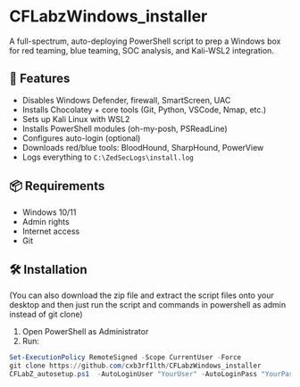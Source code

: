 # CFLabzWindows_installer
A full-spectrum, auto-deploying PowerShell script to prep a Windows box for red teaming, blue teaming, SOC analysis, and Kali-WSL2 integration.

## 🚀 Features
- Disables Windows Defender, firewall, SmartScreen, UAC
- Installs Chocolatey + core tools (Git, Python, VSCode, Nmap, etc.)
- Sets up Kali Linux with WSL2
- Installs PowerShell modules (oh-my-posh, PSReadLine)
- Configures auto-login (optional)
- Downloads red/blue tools: BloodHound, SharpHound, PowerView
- Logs everything to `C:\ZedSecLogs\install.log`

## 📦 Requirements
- Windows 10/11
- Admin rights
- Internet access
- Git 

## 🛠️ Installation
(You can also download the zip file and extract the script files onto your desktop and then just run the script and commands in powershell as admin instead of git clone)
1. Open PowerShell as Administrator
2. Run:
```powershell
Set-ExecutionPolicy RemoteSigned -Scope CurrentUser -Force
git clone https://github.com/cxb3rf1lth/CFLabzWindows_installer
CFLabZ_autosetup.ps1  -AutoLoginUser "YourUser" -AutoLoginPass "YourPass" -ForceAutoLogin -InstallSecurityTools
